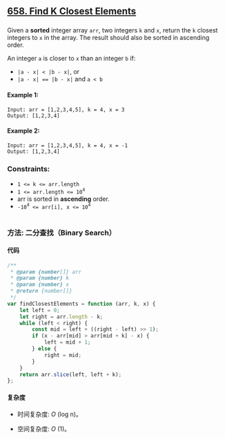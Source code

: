 ## [658. Find K Closest Elements](https://leetcode.com/problems/find-k-closest-elements/)

###

Given a **sorted** integer array `arr`, two integers `k` and `x`, return the `k` closest integers to `x` in the array. The result should also be sorted in ascending order.

An integer `a` is closer to `x` than an integer `b` if:

-   `|a - x| < |b - x|`, or
-   `|a - x| == |b - x|` and `a < b`

#### Example 1:

```
Input: arr = [1,2,3,4,5], k = 4, x = 3
Output: [1,2,3,4]
```

#### Example 2:

```
Input: arr = [1,2,3,4,5], k = 4, x = -1
Output: [1,2,3,4]
```

### Constraints:

-   `1 <= k <= arr.length`
-   `1 <= arr.length <= 10`<sup>`4`</sup>
-   arr is sorted in **ascending** order.
-   `-10`<sup>`4`</sup>` <= arr[i], x <= 10`<sup>`4`</sup>

#

### 方法: 二分查找（Binary Search）

#### 代码

```javascript
/**
 * @param {number[]} arr
 * @param {number} k
 * @param {number} x
 * @return {number[]}
 */
var findClosestElements = function (arr, k, x) {
    let left = 0;
    let right = arr.length - k;
    while (left < right) {
        const mid = left + ((right - left) >> 1);
        if (x - arr[mid] > arr[mid + k] - x) {
            left = mid + 1;
        } else {
            right = mid;
        }
    }
    return arr.slice(left, left + k);
};
```

#### 复杂度

-   时间复杂度: _O_ (log n)。

-   空间复杂度: _O_ (1)。
